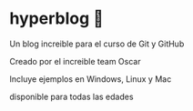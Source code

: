 # hyperblog 🐎
Un blog increible para el curso de Git y GitHub

Creado por el increible team Oscar

Incluye ejemplos en Windows, Linux y Mac

disponible para todas las edades